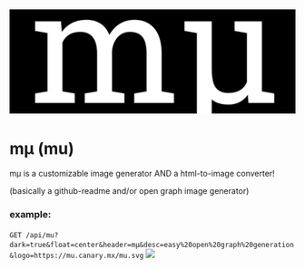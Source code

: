 ## ![logo](./public/mu.png)

# mμ (mu)

mμ is a customizable image generator AND a html-to-image converter!

(basically a github-readme and/or open graph image generator)

### example:

`GET /api/mu?dark=true&float=center&header=mμ&desc=easy%20open%20graph%20generation&logo=https://mu.canary.mx/mu.svg`
![](https://mu.canary.mx/api/mu?dark=true&float=center&header=mμ&desc=easy%20open%20graph%20generation&logo=https://mu.canary.mx/mu.svg)
